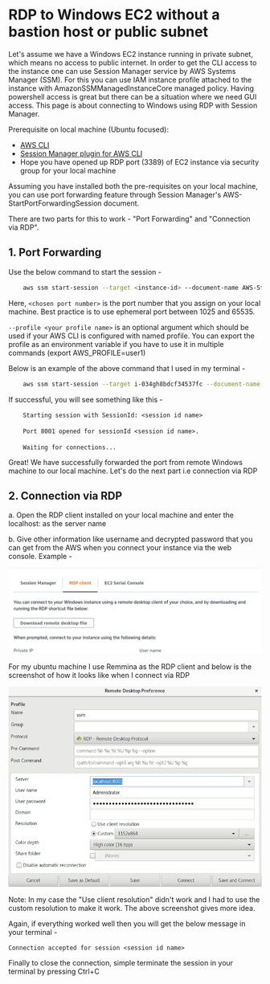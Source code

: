 # RDP to Windows EC2 without a bastion host or public subnet

Let's assume we have a Windows EC2 instance running in private subnet, which means no access to public internet. In order to get the CLI access to the instance one can use Session Manager service by AWS Systems Manager (SSM). For this you can use IAM instance profile attached to the instance with AmazonSSMManagedInstanceCore managed policy. Having powershell access is great but there can be a situation where we need GUI access. This page is about connecting to Windows using RDP with Session Manager.

Prerequisite on local machine (Ubuntu focused):

* [AWS CLI](https://docs.aws.amazon.com/cli/latest/userguide/install-cliv2.html)
* [Session Manager plugin for AWS CLI](https://docs.aws.amazon.com/systems-manager/latest/userguide/session-manager-working-with-install-plugin.html)
* Hope you have opened up RDP port (3389) of EC2 instance via security group for your local machine

Assuming you have installed both the pre-requisites on your local machine, you can use port forwarding feature through Session Manager's AWS-StartPortForwardingSession document.

There are two parts for this to work - "Port Forwarding" and "Connection via RDP".

## 1. Port Forwarding

Use the below command to start the session -

```bash
    aws ssm start-session --target <instance-id> --document-name AWS-StartPortForwardingSession --parameters "localPortNumber=<chosen port number>,portNumber=3389" --profile <your profile name>
```

Here, `<chosen port number>` is the port number that you assign on your local machine. Best practice is to use ephemeral port between 1025 and 65535.

`--profile <your profile name>` is an optional argument which should be used if your AWS CLI is configured with named profile. You can export the profile as an environment variable if you have to use it in multiple commands (export AWS_PROFILE=user1)

Below is an example of the above command that I used in my terminal -

```bash
    aws ssm start-session --target i-034gh8bdcf34537fc --document-name AWS-StartPortForwardingSession --parameters "localPortNumber=8001,portNumber=3389"
```

If successful, you will see something like this -

```
    Starting session with SessionId: <session id name>

    Port 8001 opened for sessionId <session id name>.

    Waiting for connections...
```

Great! We have successfully forwarded the port from remote Windows machine to our local machine. Let's do the next part i.e connection via RDP

## 2. Connection via RDP

a. Open the RDP client installed on your local machine and enter the localhost:<your localPortNumber> as the server name

b. Give other information like username and decrypted password that you can get from the AWS when you connect your instance via the web console. Example -

![](../images/instance_connect.png)


For my ubuntu machine I use Remmina as the RDP client and below is the screenshot of how it looks like when I connect via RDP

![](../images/rdp.png)

Note: In my case the "Use client resolution" didn't work and I had to use the custom resolution to make it work. The above screenshot gives more idea.

Again, if everything worked well then you will get the below message in your terminal -

    Connection accepted for session <session id name>

Finally to close the connection, simple terminate the session in your terminal by pressing Ctrl+C
